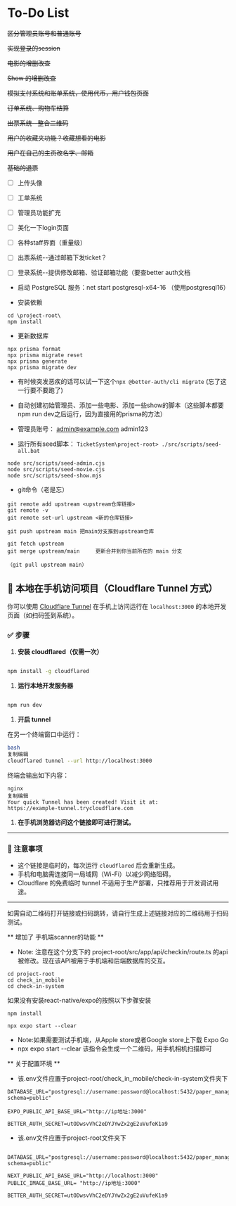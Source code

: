 # To-Do List

~~区分管理员账号和普通账号~~

~~实现登录的session~~

~~电影的增删改查~~

~~Show 的增删改查~~

~~模拟支付系统和账单系统，使用代币，用户钱包页面~~

~~订单系统、购物车结算~~

~~出票系统--整合二维码~~

~~用户的收藏夹功能？收藏想看的电影~~

~~用户在自己的主页改名字、邮箱~~

~~基础的退票~~




- [ ] 上传头像
- [ ] 工单系统
- [ ] 管理员功能扩充
- [ ] 美化一下login页面

- [ ] 各种staff界面（重量级）
- [ ] 出票系统--通过邮箱下发ticket？
- [ ] 登录系统--提供修改邮箱、验证邮箱功能（要查better auth文档






- 启动 PostgreSQL 服务：net start postgresql-x64-16 （使用postgresql16）

- 安装依赖
```
cd \project-root\
npm install
```

- 更新数据库
```
npx prisma format 
npx prisma migrate reset
npx prisma generate
npx prisma migrate dev 
```




- 有时候突发恶疾的话可以试一下这个`npx @better-auth/cli migrate` (忘了这一行要不要跑了)

- 自动创建初始管理员、添加一些电影、添加一些show的脚本（这些脚本都要npm run dev之后运行，因为直接用的prisma的方法）

- 管理员账号： admin@example.com admin123

- 运行所有seed脚本：
`TicketSystem\project-root> ./src/scripts/seed-all.bat`

```
node src/scripts/seed-admin.cjs
node src/scripts/seed-movie.cjs
node src/scripts/seed-show.mjs
```

- git命令（老是忘）
```
git remote add upstream <upstream仓库链接>
git remote -v
git remote set-url upstream <新的仓库链接>

git push upstream main 把main分支推到upstream仓库

git fetch upstream
git merge upstream/main     更新合并到你当前所在的 main 分支

（git pull upstream main）

```

## 📱 本地在手机访问项目（Cloudflare Tunnel 方式）

你可以使用 [Cloudflare Tunnel](https://developers.cloudflare.com/cloudflare-one/connections/connect-apps) 在手机上访问运行在 `localhost:3000` 的本地开发页面（如扫码签到系统）。

### ✅ 步骤

1. **安装 cloudflared（仅需一次）**

```bash

npm install -g cloudflared

```

1. **运行本地开发服务器**

```bash

npm run dev

```

1. **开启 tunnel**

在另一个终端窗口中运行：

```bash
bash
复制编辑
cloudflared tunnel --url http://localhost:3000

```

终端会输出如下内容：

```
nginx
复制编辑
Your quick Tunnel has been created! Visit it at:
https://example-tunnel.trycloudflare.com

```

1. **在手机浏览器访问这个链接即可进行测试。**

---

### 📌 注意事项

- 这个链接是临时的，每次运行 `cloudflared` 后会重新生成。
- 手机和电脑需连接同一局域网（Wi-Fi）以减少网络阻碍。
- Cloudflare 的免费临时 tunnel 不适用于生产部署，只推荐用于开发调试用途。

---

如需自动二维码打开链接或扫码跳转，请自行生成上述链接对应的二维码用于扫码测试。


** 增加了 手机端scanner的功能 **
- Note: 注意在这个分支下的 project-root/src/app/api/checkin/route.ts 的api被修改。现在该API被用于手机端和后端数据库的交互。
```
cd project-root
cd check_in_mobile
cd check-in-system 
```
如果没有安装react-native/expo的按照以下步骤安装
```
npm install
```
```
npx expo start --clear
```
- Note:如果需要测试手机端，从Apple store或者Google store上下载 Expo Go
- npx expo start --clear 该指令会生成一个二维码，用手机相机扫描即可

** 关于配置环境 **
- 该.env文件应置于project-root/check_in_mobile/check-in-system文件夹下
```
DATABASE_URL="postgresql://username:password@localhost:5432/paper_management?schema=public"

EXPO_PUBLIC_API_BASE_URL="http://ip地址:3000"

BETTER_AUTH_SECRET=utODwsvVhC2eDYJYwZx2gE2uVufeK1a9
```

- 该.env文件应置于project-root文件夹下
```

DATABASE_URL="postgresql://username:password@localhost:5432/paper_management?schema=public"

NEXT_PUBLIC_API_BASE_URL="http://localhost:3000"
PUBLIC_IMAGE_BASE_URL= "http://ip地址:3000"

BETTER_AUTH_SECRET=utODwsvVhC2eDYJYwZx2gE2uVufeK1a9
```

